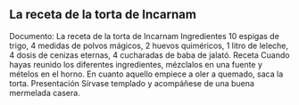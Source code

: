 ## La receta de la torta de Incarnam
Documento: La receta de la torta de Incarnam
Ingredientes
10 espigas de trigo,
4 medidas de polvos mágicos,
2 huevos quiméricos,
1 litro de leleche,
4 dosis de cenizas eternas,
4 cucharadas de baba de jalató.
Receta
Cuando hayas reunido los diferentes ingredientes, mézclalos en una fuente y mételos en el horno. En cuanto aquello empiece a oler a quemado, saca la torta.
Presentación
Sírvase templado y acompáñese de una buena mermelada casera.
